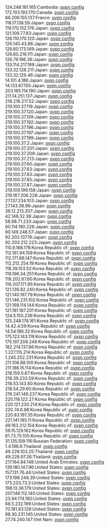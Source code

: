 124.248.181.165:Cambodia: [ovpn config](vpn/124_248_181_165.ovpn)  
172.103.193.170:Canada: [ovpn config](vpn/172_103_193_170.ovpn)  
86.206.155.137:France: [ovpn config](vpn/86_206_155_137.ovpn)  
118.17.138.59:Japan: [ovpn config](vpn/118_17_138_59.ovpn)  
119.170.152.176:Japan: [ovpn config](vpn/119_170_152_176.ovpn)  
121.109.77.83:Japan: [ovpn config](vpn/121_109_77_83.ovpn)  
126.110.170.120:Japan: [ovpn config](vpn/126_110_170_120.ovpn)  
126.140.43.86:Japan: [ovpn config](vpn/126_140_43_86.ovpn)  
126.60.173.149:Japan: [ovpn config](vpn/126_60_173_149.ovpn)  
126.60.216.111:Japan: [ovpn config](vpn/126_60_216_111.ovpn)  
126.79.186.36:Japan: [ovpn config](vpn/126_79_186_36.ovpn)  
133.114.217.169:Japan: [ovpn config](vpn/133_114_217_169.ovpn)  
133.32.128.211:Japan: [ovpn config](vpn/133_32_128_211.ovpn)  
133.32.129.46:Japan: [ovpn config](vpn/133_32_129_46.ovpn)  
14.101.4.186:Japan: [ovpn config](vpn/14_101_4_186.ovpn)  
14.133.67.155:Japan: [ovpn config](vpn/14_133_67_155.ovpn)  
203.165.114.190:Japan: [ovpn config](vpn/203_165_114_190.ovpn)  
211.14.251.137:Japan: [ovpn config](vpn/211_14_251_137.ovpn)  
218.216.217.52:Japan: [ovpn config](vpn/218_216_217_52.ovpn)  
219.100.37.119:Japan: [ovpn config](vpn/219_100_37_119.ovpn)  
219.100.37.120:Japan: [ovpn config](vpn/219_100_37_120.ovpn)  
219.100.37.159:Japan: [ovpn config](vpn/219_100_37_159.ovpn)  
219.100.37.192:Japan: [ovpn config](vpn/219_100_37_192.ovpn)  
219.100.37.196:Japan: [ovpn config](vpn/219_100_37_196.ovpn)  
219.100.37.197:Japan: [ovpn config](vpn/219_100_37_197.ovpn)  
219.100.37.199:Japan: [ovpn config](vpn/219_100_37_199.ovpn)  
219.100.37.2:Japan: [ovpn config](vpn/219_100_37_2.ovpn)  
219.100.37.201:Japan: [ovpn config](vpn/219_100_37_201.ovpn)  
219.100.37.209:Japan: [ovpn config](vpn/219_100_37_209.ovpn)  
219.100.37.213:Japan: [ovpn config](vpn/219_100_37_213.ovpn)  
219.100.37.60:Japan: [ovpn config](vpn/219_100_37_60.ovpn)  
219.100.37.63:Japan: [ovpn config](vpn/219_100_37_63.ovpn)  
219.100.37.83:Japan: [ovpn config](vpn/219_100_37_83.ovpn)  
219.100.37.85:Japan: [ovpn config](vpn/219_100_37_85.ovpn)  
219.100.37.87:Japan: [ovpn config](vpn/219_100_37_87.ovpn)  
219.109.199.158:Japan: [ovpn config](vpn/219_109_199_158.ovpn)  
219.167.206.228:Japan: [ovpn config](vpn/219_167_206_228.ovpn)  
27.137.234.103:Japan: [ovpn config](vpn/27_137_234_103.ovpn)  
27.143.38.96:Japan: [ovpn config](vpn/27_143_38_96.ovpn)  
36.12.213.207:Japan: [ovpn config](vpn/36_12_213_207.ovpn)  
42.146.32.36:Japan: [ovpn config](vpn/42_146_32_36.ovpn)  
58.98.71.233:Japan: [ovpn config](vpn/58_98_71_233.ovpn)  
60.114.190.226:Japan: [ovpn config](vpn/60_114_190_226.ovpn)  
90.149.248.57:Japan: [ovpn config](vpn/90_149_248_57.ovpn)  
92.202.137.19:Japan: [ovpn config](vpn/92_202_137_19.ovpn)  
92.203.212.223:Japan: [ovpn config](vpn/92_203_212_223.ovpn)  
110.9.168.178:Korea Republic of: [ovpn config](vpn/110_9_168_178.ovpn)  
112.161.94.159:Korea Republic of: [ovpn config](vpn/112_161_94_159.ovpn)  
112.171.66.147:Korea Republic of: [ovpn config](vpn/112_171_66_147.ovpn)  
112.212.254.19:Korea Republic of: [ovpn config](vpn/112_212_254_19.ovpn)  
118.39.153.52:Korea Republic of: [ovpn config](vpn/118_39_153_52.ovpn)  
119.196.34.251:Korea Republic of: [ovpn config](vpn/119_196_34_251.ovpn)  
119.202.67.60:Korea Republic of: [ovpn config](vpn/119_202_67_60.ovpn)  
119.207.171.95:Korea Republic of: [ovpn config](vpn/119_207_171_95.ovpn)  
121.139.82.240:Korea Republic of: [ovpn config](vpn/121_139_82_240.ovpn)  
121.140.197.79:Korea Republic of: [ovpn config](vpn/121_140_197_79.ovpn)  
121.146.231.102:Korea Republic of: [ovpn config](vpn/121_146_231_102.ovpn)  
121.168.114.144:Korea Republic of: [ovpn config](vpn/121_168_114_144.ovpn)  
121.181.187.201:Korea Republic of: [ovpn config](vpn/121_181_187_201.ovpn)  
124.5.150.236:Korea Republic of: [ovpn config](vpn/124_5_150_236.ovpn)  
125.248.178.161:Korea Republic of: [ovpn config](vpn/125_248_178_161.ovpn)  
14.42.4.59:Korea Republic of: [ovpn config](vpn/14_42_4_59.ovpn)  
14.54.186.32:Korea Republic of: [ovpn config](vpn/14_54_186_32.ovpn)  
175.123.143.119:Korea Republic of: [ovpn config](vpn/175_123_143_119.ovpn)  
175.197.208.248:Korea Republic of: [ovpn config](vpn/175_197_208_248.ovpn)  
182.214.137.86:Korea Republic of: [ovpn config](vpn/182_214_137_86.ovpn)  
1.227.115.214:Korea Republic of: [ovpn config](vpn/1_227_115_214.ovpn)  
1.245.252.231:Korea Republic of: [ovpn config](vpn/1_245_252_231.ovpn)  
211.106.88.100:Korea Republic of: [ovpn config](vpn/211_106_88_100.ovpn)  
211.186.15.114:Korea Republic of: [ovpn config](vpn/211_186_15_114.ovpn)  
218.159.0.87:Korea Republic of: [ovpn config](vpn/218_159_0_87.ovpn)  
218.39.233.59:Korea Republic of: [ovpn config](vpn/218_39_233_59.ovpn)  
218.53.143.60:Korea Republic of: [ovpn config](vpn/218_53_143_60.ovpn)  
218.54.29.60:Korea Republic of: [ovpn config](vpn/218_54_29_60.ovpn)  
219.241.149.237:Korea Republic of: [ovpn config](vpn/219_241_149_237.ovpn)  
220.118.122.27:Korea Republic of: [ovpn config](vpn/220_118_122_27.ovpn)  
220.121.230.214:Korea Republic of: [ovpn config](vpn/220_121_230_214.ovpn)  
220.74.6.98:Korea Republic of: [ovpn config](vpn/220_74_6_98.ovpn)  
220.83.197.35:Korea Republic of: [ovpn config](vpn/220_83_197_35.ovpn)  
221.141.185.11:Korea Republic of: [ovpn config](vpn/221_141_185_11.ovpn)  
49.163.212.154:Korea Republic of: [ovpn config](vpn/49_163_212_154.ovpn)  
59.15.129.162:Korea Republic of: [ovpn config](vpn/59_15_129_162.ovpn)  
61.73.75.105:Korea Republic of: [ovpn config](vpn/61_73_75_105.ovpn)  
31.135.109.116:Russian Federation: [ovpn config](vpn/31_135_109_116.ovpn)  
1.4.196.6:Thailand: [ovpn config](vpn/1_4_196_6.ovpn)  
49.228.103.25:Thailand: [ovpn config](vpn/49_228_103_25.ovpn)  
49.228.97.26:Thailand: [ovpn config](vpn/49_228_97_26.ovpn)  
217.164.84.148:United Arab Emirates: [ovpn config](vpn/217_164_84_148.ovpn)  
139.180.147.96:United States: [ovpn config](vpn/139_180_147_96.ovpn)  
157.131.76.44:United States: [ovpn config](vpn/157_131_76_44.ovpn)  
173.198.248.39:United States: [ovpn config](vpn/173_198_248_39.ovpn)  
173.233.73.3:United States: [ovpn config](vpn/173_233_73_3.ovpn)  
198.13.36.179:United States: [ovpn config](vpn/198_13_36_179.ovpn)  
207.148.112.140:United States: [ovpn config](vpn/207_148_112_140.ovpn)  
23.94.174.160:United States: [ovpn config](vpn/23_94_174_160.ovpn)  
68.5.232.199:United States: [ovpn config](vpn/68_5_232_199.ovpn)  
70.181.83.126:United States: [ovpn config](vpn/70_181_83_126.ovpn)  
98.30.231.145:United States: [ovpn config](vpn/98_30_231_145.ovpn)  
27.74.240.147:Viet Nam: [ovpn config](vpn/27_74_240_147.ovpn)  
